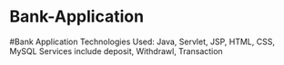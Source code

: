 # Bank-Application
#Bank Application
Technologies Used:
Java, Servlet, JSP, HTML, CSS, MySQL
Services include deposit, Withdrawl, Transaction
